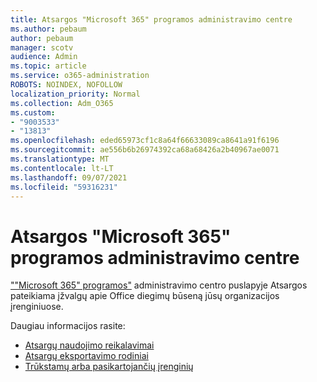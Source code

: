 ```yaml
---
title: Atsargos "Microsoft 365" programos administravimo centre
ms.author: pebaum
author: pebaum
manager: scotv
audience: Admin
ms.topic: article
ms.service: o365-administration
ROBOTS: NOINDEX, NOFOLLOW
localization_priority: Normal
ms.collection: Adm_O365
ms.custom:
- "9003533"
- "13813"
ms.openlocfilehash: eded65973cf1c8a64f66633089ca8641a91f6196
ms.sourcegitcommit: ae556b6b26974392ca68a68426a2b40967ae0071
ms.translationtype: MT
ms.contentlocale: lt-LT
ms.lasthandoff: 09/07/2021
ms.locfileid: "59316231"
---
```

# <a name="inventory-in-microsoft-365-apps-admin-center"></a>Atsargos "Microsoft 365" programos administravimo centre

[""Microsoft 365" programos"](https://docs.microsoft.com/deployoffice/admincenter/inventory) administravimo centro puslapyje Atsargos pateikiama įžvalgų apie Office diegimų būseną jūsų organizacijos įrenginiuose. 

Daugiau informacijos rasite:

- [Atsargų naudojimo reikalavimai](https://docs.microsoft.com/deployoffice/admincenter/inventory#requirements-for-using-inventory)
- [Atsargų eksportavimo rodiniai](https://docs.microsoft.com/deployoffice/admincenter/inventory#export-inventory-views)
- [Trūkstamų arba pasikartojančių įrenginių](https://docs.microsoft.com/deployoffice/admincenter/inventory#missing-or-duplicate-devices)